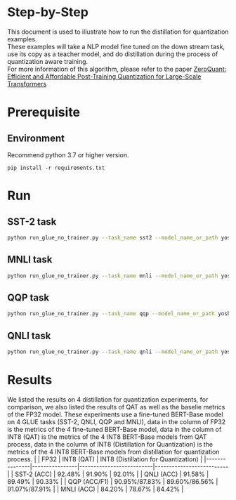 Step-by-Step
============

This document is used to illustrate how to run the distillation for quantization examples.
<br>
These examples will take a NLP model fine tuned on the down stream task, use its copy as a teacher model, and do distillation during the process of quantization aware training.
<br>
For more information of this algorithm, please refer to the paper [ZeroQuant: Efficient and Affordable Post-Training Quantization for Large-Scale Transformers](https://arxiv.org/abs/2206.01861)

# Prerequisite

## Environment

Recommend python 3.7 or higher version.

```shell
pip install -r requirements.txt
```

# Run

## SST-2 task

```bash
python run_glue_no_trainer.py --task_name sst2 --model_name_or_path yoshitomo-matsubara/bert-base-uncased-sst2 --teacher_model_name_or_path yoshitomo-matsubara/bert-base-uncased-sst2 --batch_size 32 --do_eval --do_quantization --do_distillation --pad_to_max_length --num_train_epochs 9 --output_dir /path/to/output_dir
```

## MNLI task

```bash
python run_glue_no_trainer.py --task_name mnli --model_name_or_path yoshitomo-matsubara/bert-base-uncased-mnli --teacher_model_name_or_path yoshitomo-matsubara/bert-base-uncased-mnli --batch_size 32 --do_eval --do_quantization --do_distillation --pad_to_max_length --num_train_epochs 9 --output_dir /path/to/output_dir
```

## QQP task

```bash
python run_glue_no_trainer.py --task_name qqp --model_name_or_path yoshitomo-matsubara/bert-base-uncased-qqp --teacher_model_name_or_path yoshitomo-matsubara/bert-base-uncased-qqp --batch_size 32 --do_eval --do_quantization --do_distillation --pad_to_max_length --num_train_epochs 9 --output_dir /path/to/output_dir
```

## QNLI task

```bash
python run_glue_no_trainer.py --task_name qnli --model_name_or_path yoshitomo-matsubara/bert-base-uncased-qnli --teacher_model_name_or_path yoshitomo-matsubara/bert-base-uncased-qnli --batch_size 32 --do_eval --do_quantization --do_distillation --pad_to_max_length --num_train_epochs 9 --output_dir /path/to/output_dir
```

# Results
We listed the results on 4 distillation for quantization experiments, for comparison, we also listed the results of QAT as well as the baselie metrics of the FP32 model. These experiments use a fine-tuned BERT-Base model on 4 GLUE tasks (SST-2, QNLI, QQP and MNLI), data in the column of FP32 is the metrics of the 4 fine-tuned BERT-Base model, data in the column of INT8 (QAT) is the metrics of the 4 INT8 BERT-Base models from QAT process, data in the column of INT8 (Distillation for Quantization) is the metrics of the 4 INT8 BERT-Base models from distillation for quantization process.
  |               |    FP32        |           INT8 (QAT)     |  INT8 (Distillation for Quantization) |
  |---------------|----------------|--------------------------|--------------------------|
  |  SST-2 (ACC)  |     92.48%     |         91.90%           |          92.01%          |
  |  QNLI (ACC)   |     91.58%     |         89.49%           |          90.33%          |
  |  QQP (ACC/F1) | 90.95%/87.83%  |       89.60%/86.56%      |        91.07%/87.91%     |
  |  MNLI (ACC)   |     84.20%     |         78.67%           |          84.42%          |
